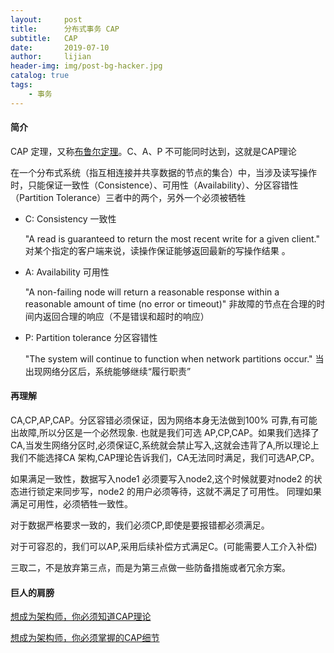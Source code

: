 ```yaml
---
layout:     post
title:      分布式事务 CAP
subtitle:   CAP
date:       2019-07-10
author:     lijian
header-img: img/post-bg-hacker.jpg
catalog: true
tags:
    - 事务
---
```


#### 简介
CAP 定理，又称[布鲁尔定理](http://robertgreiner.com/2014/08/cap-theorem-revisited/)。C、A、P 不可能同时达到，这就是CAP理论


在一个分布式系统（指互相连接并共享数据的节点的集合）中，当涉及读写操作时，只能保证一致性（Consistence）、可用性（Availability）、分区容错性（Partition Tolerance）三者中的两个，另外一个必须被牺牲
                                                                                                                

* C: Consistency 一致性

  "A read is guaranteed to return the most recent write for a given client." 对某个指定的客户端来说，读操作保证能够返回最新的写操作结果
                                                 。

* A: Availability 可用性

  "A non-failing node will return a reasonable response within a reasonable amount of time (no error or timeout)" 
  非故障的节点在合理的时间内返回合理的响应（不是错误和超时的响应）
                                  

* P: Partition tolerance 分区容错性

  "The system will continue to function when network partitions occur."
  当出现网络分区后，系统能够继续“履行职责”
  

#### 再理解

CA,CP,AP,CAP。分区容错必须保证，因为网络本身无法做到100% 可靠,有可能出故障,所以分区是一个必然现象.
也就是我们可选 AP,CP,CAP。如果我们选择了CA,当发生网络分区时,必须保证C,系统就会禁止写入,这就会违背了A,所以理论上我们不能选择CA 架构,CAP理论告诉我们，CA无法同时满足，我们可选AP,CP。

如果满足一致性，数据写入node1 必须要写入node2,这个时候就要对node2 的状态进行锁定来同步写，node2 的用户必须等待，这就不满足了可用性。
同理如果满足可用性，必须牺牲一致性。


对于数据严格要求一致的，我们必须CP,即使是要报错都必须满足。

对于可容忍的，我们可以AP,采用后续补偿方式满足C。(可能需要人工介入补偿)

三取二，不是放弃第三点，而是为第三点做一些防备措施或者冗余方案。


#### 巨人的肩膀

[想成为架构师，你必须知道CAP理论](https://time.geekbang.org/column/article/9302)

[想成为架构师，你必须掌握的CAP细节](https://time.geekbang.org/column/article/9390)